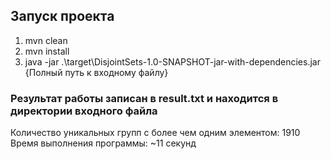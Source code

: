 ## Запуск проекта

1. mvn clean
2. mvn install
3. java -jar .\target\DisjointSets-1.0-SNAPSHOT-jar-with-dependencies.jar {Полный путь к входному файлу}

### Результат работы записан в result.txt и находится в директории входного файла

Количество уникальных групп с более чем одним элементом: 1910
Время выполнения программы: ~11 секунд

